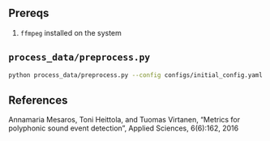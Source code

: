 ## Prereqs
1. `ffmpeg` installed on the system

## `process_data/preprocess.py`
```bash
python process_data/preprocess.py --config configs/initial_config.yaml --in data/MP3/a00001.mp3 --out outputs/sample_prep.wav --save-aux
```

## References
Annamaria Mesaros, Toni Heittola, and Tuomas Virtanen, “Metrics for polyphonic sound event detection”, Applied Sciences, 6(6):162, 2016
